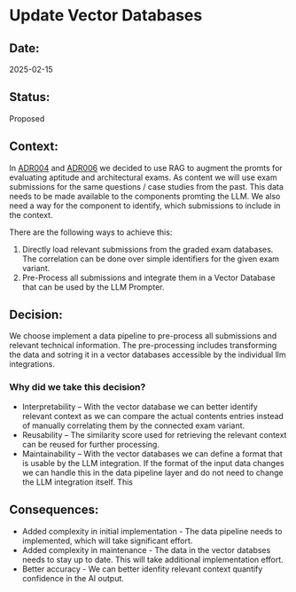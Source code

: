 # Update Vector Databases

## Date:
2025-02-15

## Status:
Proposed

## Context:
In [ADR004](/assets/adr/ADR-004-provide-context-for-llm.md) and [ADR006](/assets/adr/ADR-006-architecture-test-rag.md) we decided to use RAG to augment the promts for evaluating aptitude and architectural exams. 
As content we will use exam submissions for the same questions / case studies from the past. 
This data needs to be made available to the components promting the LLM.
We also need a way for the component to identify, which submissions to include in the context. 

There are the following ways to achieve this: 

1. Directly load relevant submissions from the graded exam databases. The correlation can be done over simple identifiers for the given exam variant. 
2. Pre-Process all submissions and integrate them in a Vector Database that can be used by the LLM Prompter. 

## Decision:

We choose implement a data pipeline to pre-process all submissions and relevant technical information. 
The pre-processing includes transforming the data and sotring it in a vector databases accessible by the individual llm integrations.

### Why did we take this decision?

* Interpretability – With the vector database we can better identify relevant context as we can compare the actual contents entries instead of manually correlating them by the connected exam variant. 
* Reusability – The similarity score used for retrieving the relevant context can be reused for further processing. 
* Maintainability – With the vector databases we can define a format that is usable by the LLM integration. If the format of the input data changes we can handle this in the data pipeline layer and do not need to change the LLM integration itself. This 

## Consequences:

* Added complexity in initial implementation - The data pipeline needs to implemented, which will take significant effort. 
* Added complexity in maintenance - The data in the vector databses needs to stay up to date. This will take additional implementation effort. 
* Better accuracy - We can better idenfity relevant context quantify confidence in the AI output. 
